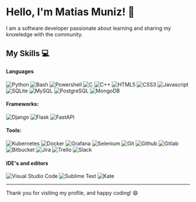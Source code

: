 # Hello, I'm Matias Muniz! 👋

I am a software developer passionate about learning and sharing my knowledge with the community. 

## My Skills 💻

#### **Languages**
![Python](https://img.shields.io/badge/-Python-05122A?style=flat-square&logo=python)
![Bash](https://img.shields.io/badge/-Bash-05122A?style=flat-square&logo=shell)
![Powershell](https://img.shields.io/badge/-Powershell-05122A?style=flat-square&logo=powershell)
![C](https://img.shields.io/badge/-C-05122A?style=flat-square&logo=c)
![C++](https://img.shields.io/badge/-C++-05122A?style=flat-square&logo=cplusplus) 
![HTML5](https://img.shields.io/badge/-HTML-05122A?style=flat-square&logo=html5)
![CSS3](https://img.shields.io/badge/-CSS-05122A?style=flat-square&logo=css3) 
![Javascript](https://img.shields.io/badge/-Javascript-05122A?style=flat-square&logo=javascript)
![SQLite](https://img.shields.io/badge/-SQLite-05122A?style=flat-square&logo=SQLite)
![MySQL](https://img.shields.io/badge/-MySQL-05122A?style=flat-square&logo=MySQL)
![PostgreSQL](https://img.shields.io/badge/-PostgreSQL-05122A?style=flat-square&logo=postgresql)
![MongoDB](https://img.shields.io/badge/-MongoDB-05122A?style=flat-square&logo=mongodb)

#### **Frameworks:**
![Django](https://img.shields.io/badge/-Django-05122A?style=flat-square&logo=django)
![Flask](https://img.shields.io/badge/-Flask-05122A?style=flat-square&logo=flask)
![FastAPI](https://img.shields.io/badge/-FastAPI-05122A?style=flat-square&logo=fastapi) <br>

#### **Tools:**
![Kubernetes](https://img.shields.io/badge/-Kubernetes-05122A?style=flat-square&logo=Kubernetes)
![Docker](https://img.shields.io/badge/-Docker-05122A?style=flat-square&logo=docker) 
![Grafana](https://img.shields.io/badge/-Grafana-05122A?style=flat-square&logo=Grafana)
![Selenium](https://img.shields.io/badge/-Selenium-05122A?style=flat-square&logo=Selenium) 
![Git](https://img.shields.io/badge/-Git-05122A?style=flat-square&logo=git)
![Github](https://img.shields.io/badge/-Github-05122A?style=flat-square&logo=Github)
![Gitlab](https://img.shields.io/badge/-Gitlab-05122A?style=flat-square&logo=Gitlab)
![Bitbucket](https://img.shields.io/badge/-Bitbucket-05122A?style=flat-square&logo=bitbucket) 
![Jira](https://img.shields.io/badge/-Jira-05122A?style=flat-square&logo=jira)
![Trello](https://img.shields.io/badge/-Trello-05122A?style=flat-square&logo=Trello)
![Slack](https://img.shields.io/badge/-Slack-05122A?style=flat-square&logo=Slack)

#### **IDE's and editors**
![Visual Studio Code](https://img.shields.io/badge/-Visual%20Studio%20Code-05122A?style=flat-square&logo=visual-studio-code)
![Sublime Text](https://img.shields.io/badge/-Sublime%20Text-05122A?style=flat-square&logo=sublimeText)
![Kate](https://img.shields.io/badge/-Kate-05122A?style=flat-square&logo=twitter)

---
Thank you for visiting my profile, and happy coding! 😄
